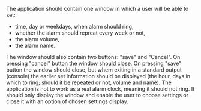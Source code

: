 The application should contain one window in which a user will be able to set:
- time, day or weekdays, when alarm should ring,
- whether the alarm should repreat every week or not,
- the alarm volume,
- the alarm name.

The window should also contain two buttons: "save" and "Cancel".
On pressing "cancel" button the window should close.
On pressing "save" button the window should close, but whem exiting in a standard output (console) the earlier set information should be displayed (the hour, days in which to ring; should it be repeated or not, volume and name). The application is not to work as a real alarm clock, meaning it should not ring. It should only display the window and enable the user to choose settings or close it with an option of chosen settings display.
